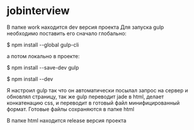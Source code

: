 # jobinterview
В папке work находится dev версия проекта
Для запуска gulp необходимо
поставить его сначало глобально:

$ npm install --global gulp-cli

а потом локально в проекте:

$ npm install --save-dev gulp

$ npm install --dev

Я настроил gulp так что он автоматически посылал запрос на сервер и обновлял страницу, так же gulp переводит jade в html, делает конкатенацию css, и переводит в готовый файл минифицированный формат. Готовые файлы сохраняются в папке html

В папке html находится release версия проекта
